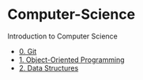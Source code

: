# Computer-Science
Introduction to Computer Science

- [0. Git](https://github.com/oneonlee/Computer-Science/tree/main/0.%20Git)
- [1. Object-Oriented Programming](https://github.com/oneonlee/Computer-Science/tree/main/1.%20OOP)
- [2. Data Structures](https://github.com/oneonlee/Computer-Science/tree/main/2.%20Data%20Structures)
